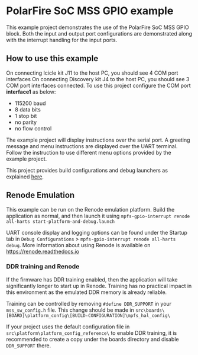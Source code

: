 # PolarFire SoC MSS GPIO example

This example project demonstrates the use of the PolarFire SoC MSS GPIO block. 
Both the input and output port configurations are demonstrated along with the 
interrupt handling for the input ports.

## How to use this example

On connecting Icicle kit J11 to the host PC, you should see 4 COM port interfaces
On connecting Discovery kit J4 to the host PC, you should see 3 COM port interfaces
connected. To use this project configure the COM port **interface1** as below:

 - 115200 baud
 - 8 data bits
 - 1 stop bit
 - no parity
 - no flow control

The example project will display instructions over the serial port. A greeting
message and menu instructions are displayed over the UART terminal. Follow the 
instruction to use different menu options provided by the example project.


This project provides build configurations and debug launchers as explained
[here](https://mi-v-ecosystem.github.io/redirects/repo-polarfire-soc-bare-metal-examples).

## Renode Emulation
This example can be run on the Renode emulation platform. Build the application as normal, and then launch it using `mpfs-gpio-interrupt renode all-harts start-platform-and-debug.launch`

UART console display and logging options can be found under the Startup tab in `Debug Configurations` > `mpfs-gpio-interrupt renode all-harts debug`. More information about using Renode is available on https://renode.readthedocs.io

### DDR training and Renode
If the firmware has DDR training enabled, then the application will take significantly longer to start up in Renode. Training has no practical impact in this environment as the emulated DDR memory is already reliable.

Training can be controlled by removing `#define DDR_SUPPORT` in your `mss_sw_config.h` file. This change should be made in `src\boards\[BOARD]\platform_config\[BUILD-CONFIGURATION]\mpfs_hal_config\`

If your project uses the default configuration file in `src\platform\platform_config_reference\` to enable DDR training, it is recommended to create a copy under the boards directory and disable `DDR_SUPPORT` there.
